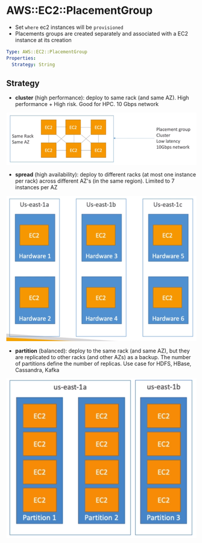 # AWS::EC2::PlacementGroup

- Set `where` ec2 instances will be `provisioned`
- Placements groups are created separately and associated with a EC2 instance at its creation

```yaml
Type: AWS::EC2::PlacementGroup
Properties:
  Strategy: String
```

## Strategy

- **cluster** (high performance): deploy to same rack (and same AZ). High performance + High risk. Good for HPC. 10 Gbps network

![Cluster Placement Group](.images/placement-group-cluster.png)

- **spread** (high availability): deploy to different racks (at most one instance per rack) across different AZ's (in the same region). Limited to 7 instances per AZ

![Spread Placement Group](.images/placement-group-spread.png)

- **partition** (balanced): deploy to the same rack (and same AZ), but they are replicated to other racks (and other AZs) as a backup. The number of partitions define the number of replicas. Use case for HDFS, HBase, Cassandra, Kafka

![Partition Placement Group](.images/placement-group-partition.png)
